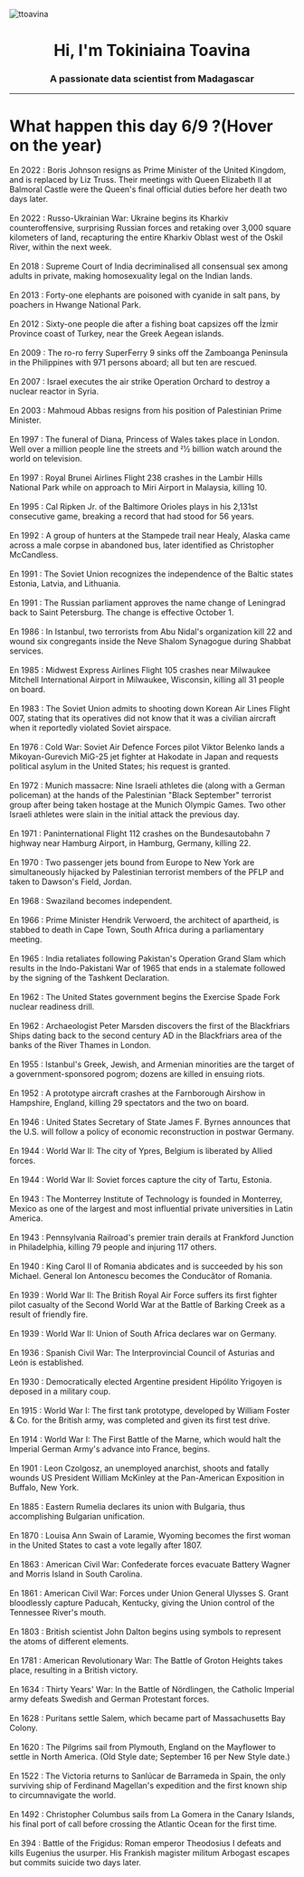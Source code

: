
<p align="left"> <img src="https://komarev.com/ghpvc/?username=ttoavina&label=Profile%20views&color=0e75b6&style=flat" alt="ttoavina" /> </p>
<h1 align="center">Hi, I'm Tokiniaina Toavina</h1>
<h3 align="center">A passionate data scientist from Madagascar</h3>
    
<hr/>
<h1> What happen this day 6/9 ?(Hover on the year)</h1>

En 2022 : Boris Johnson resigns as Prime Minister of the United Kingdom, and is replaced by Liz Truss. Their meetings with Queen Elizabeth II at Balmoral Castle were the Queen's final official duties before her death two days later.
<br/><br/>
En 2022 : Russo-Ukrainian War: Ukraine begins its Kharkiv counteroffensive, surprising Russian forces and retaking over 3,000 square kilometers of land, recapturing the entire Kharkiv Oblast west of the Oskil River, within the next week.
<br/><br/>
En 2018 : Supreme Court of India decriminalised all consensual sex among adults in private, making homosexuality legal on the Indian lands.
<br/><br/>
En 2013 : Forty-one elephants are poisoned with cyanide in salt pans, by poachers in Hwange National Park.
<br/><br/>
En 2012 : Sixty-one people die after a fishing boat capsizes off the İzmir Province coast of Turkey, near the Greek Aegean islands.
<br/><br/>
En 2009 : The ro-ro ferry SuperFerry 9 sinks off the Zamboanga Peninsula in the Philippines with 971 persons aboard; all but ten are rescued.
<br/><br/>
En 2007 : Israel executes the air strike Operation Orchard to destroy a nuclear reactor in Syria.
<br/><br/>
En 2003 : Mahmoud Abbas resigns from his position of Palestinian Prime Minister.
<br/><br/>
En 1997 : The funeral of Diana, Princess of Wales takes place in London. Well over a million people line the streets and 21⁄2 billion watch around the world on television.
<br/><br/>
En 1997 : Royal Brunei Airlines Flight 238 crashes in the Lambir Hills National Park while on approach to Miri Airport in Malaysia, killing 10.
<br/><br/>
En 1995 : Cal Ripken Jr. of the Baltimore Orioles plays in his 2,131st consecutive game, breaking a record that had stood for 56 years.
<br/><br/>
En 1992 : A group of hunters at the Stampede trail near Healy, Alaska came across a male corpse in abandoned bus, later identified as Christopher McCandless.
<br/><br/>
En 1991 : The Soviet Union recognizes the independence of the Baltic states Estonia, Latvia, and Lithuania.
<br/><br/>
En 1991 : The Russian parliament approves the name change of Leningrad back to Saint Petersburg. The change is effective October 1.
<br/><br/>
En 1986 : In Istanbul, two terrorists from Abu Nidal's organization kill 22 and wound six congregants inside the Neve Shalom Synagogue during Shabbat services.
<br/><br/>
En 1985 : Midwest Express Airlines Flight 105 crashes near Milwaukee Mitchell International Airport in Milwaukee, Wisconsin, killing all 31 people on board.
<br/><br/>
En 1983 : The Soviet Union admits to shooting down Korean Air Lines Flight 007, stating that its operatives did not know that it was a civilian aircraft when it reportedly violated Soviet airspace.
<br/><br/>
En 1976 : Cold War: Soviet Air Defence Forces pilot Viktor Belenko lands a Mikoyan-Gurevich MiG-25 jet fighter at Hakodate in Japan and requests political asylum in the United States; his request is granted.
<br/><br/>
En 1972 : Munich massacre: Nine Israeli athletes die (along with a German policeman) at the hands of the Palestinian "Black September" terrorist group after being taken hostage at the Munich Olympic Games. Two other Israeli athletes were slain in the initial attack the previous day.
<br/><br/>
En 1971 : Paninternational Flight 112 crashes on the Bundesautobahn 7 highway near Hamburg Airport, in Hamburg, Germany, killing 22.
<br/><br/>
En 1970 : Two passenger jets bound from Europe to New York are simultaneously hijacked by Palestinian terrorist members of the PFLP and taken to Dawson's Field, Jordan.
<br/><br/>
En 1968 : Swaziland becomes independent.
<br/><br/>
En 1966 : Prime Minister Hendrik Verwoerd, the architect of apartheid, is stabbed to death in Cape Town, South Africa during a parliamentary meeting.
<br/><br/>
En 1965 : India retaliates following Pakistan's Operation Grand Slam which results in the Indo-Pakistani War of 1965 that ends in a stalemate followed by the signing of the Tashkent Declaration.
<br/><br/>
En 1962 : The United States government begins the Exercise Spade Fork nuclear readiness drill.
<br/><br/>
En 1962 : Archaeologist Peter Marsden discovers the first of the Blackfriars Ships dating back to the second century AD in the Blackfriars area of the banks of the River Thames in London.
<br/><br/>
En 1955 : Istanbul's Greek, Jewish, and Armenian minorities are the target of a government-sponsored pogrom; dozens are killed in ensuing riots.
<br/><br/>
En 1952 : A prototype aircraft crashes at the Farnborough Airshow in Hampshire, England, killing 29 spectators and the two on board.
<br/><br/>
En 1946 : United States Secretary of State James F. Byrnes announces that the U.S. will follow a policy of economic reconstruction in postwar Germany.
<br/><br/>
En 1944 : World War II: The city of Ypres, Belgium is liberated by Allied forces.
<br/><br/>
En 1944 : World War II: Soviet forces capture the city of Tartu, Estonia.
<br/><br/>
En 1943 : The Monterrey Institute of Technology is founded in Monterrey, Mexico as one of the largest and most influential private universities in Latin America.
<br/><br/>
En 1943 : Pennsylvania Railroad's premier train derails at Frankford Junction in Philadelphia, killing 79 people and injuring 117 others.
<br/><br/>
En 1940 : King Carol II of Romania abdicates and is succeeded by his son Michael. General Ion Antonescu becomes the Conducător of Romania.
<br/><br/>
En 1939 : World War II: The British Royal Air Force suffers its first fighter pilot casualty of the Second World War at the Battle of Barking Creek as a result of friendly fire.
<br/><br/>
En 1939 : World War II: Union of South Africa declares war on Germany.
<br/><br/>
En 1936 : Spanish Civil War: The Interprovincial Council of Asturias and León is established.
<br/><br/>
En 1930 : Democratically elected Argentine president Hipólito Yrigoyen is deposed in a military coup.
<br/><br/>
En 1915 : World War I: The first tank prototype, developed by William Foster & Co. for the British army, was completed and given its first test drive.
<br/><br/>
En 1914 : World War I: The First Battle of the Marne, which would halt the Imperial German Army's advance into France, begins.
<br/><br/>
En 1901 : Leon Czolgosz, an unemployed anarchist, shoots and fatally wounds US President William McKinley at the Pan-American Exposition in Buffalo, New York.
<br/><br/>
En 1885 : Eastern Rumelia declares its union with Bulgaria, thus accomplishing Bulgarian unification.
<br/><br/>
En 1870 : Louisa Ann Swain of Laramie, Wyoming becomes the first woman in the United States to cast a vote legally after 1807.
<br/><br/>
En 1863 : American Civil War: Confederate forces evacuate Battery Wagner and Morris Island in South Carolina.
<br/><br/>
En 1861 : American Civil War: Forces under Union General Ulysses S. Grant bloodlessly capture Paducah, Kentucky, giving the Union control of the Tennessee River's mouth.
<br/><br/>
En 1803 : British scientist John Dalton begins using symbols to represent the atoms of different elements.
<br/><br/>
En 1781 : American Revolutionary War: The Battle of Groton Heights takes place, resulting in a British victory.
<br/><br/>
En 1634 : Thirty Years' War: In the Battle of Nördlingen, the Catholic Imperial army defeats Swedish and German Protestant forces.
<br/><br/>
En 1628 : Puritans settle Salem, which became part of Massachusetts Bay Colony.
<br/><br/>
En 1620 : The Pilgrims sail from Plymouth, England on the Mayflower to settle in North America. (Old Style date; September 16 per New Style date.)
<br/><br/>
En 1522 : The Victoria returns to Sanlúcar de Barrameda in Spain, the only surviving ship of Ferdinand Magellan's expedition and the first known ship to circumnavigate the world.
<br/><br/>
En 1492 : Christopher Columbus sails from La Gomera in the Canary Islands, his final port of call before crossing the Atlantic Ocean for the first time.
<br/><br/>
En 394 : Battle of the Frigidus: Roman emperor Theodosius I defeats and kills Eugenius the usurper. His Frankish magister militum Arbogast escapes but commits suicide two days later.
<br/><br/>
